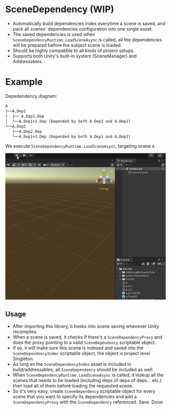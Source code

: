 # SceneDependency (WIP)
- Automatically build dependencies index everytime a scene is saved, and pack all scenes' dependencies configuration into one single asset.
- The saved dependencies is used when `SceneDependencyRuntime.LoadSceneAsync` is called, all the dependencies will be prepared before the subject scene is loaded.
- Should be highly compatible to all kinds of project setups.
- Supports both Unity's built-in system (SceneManager) and Addressables.

# Example

Depedendency diagram:

```
A  
├──A.Dep1  
│  ├── A.Dep1.Dep  
│  └──A.Dep1+2.Dep (Depended by both A.Dep1 and A.Dep2)  
└──A.Dep2  
   ├──A.Dep2.Dep  
   └──A.Dep1+2.Dep (Depended by both A.Dep1 and A.Dep2)  
```

We execute `SceneDependencyRuntime.LoadSceneAsync`, targeting scene `A`.

![](Docs/uk1ukKWEsY.gif)

## Usage
- After importing this library, it hooks into scene saving whenever Unity recompiles.
- When a scene is saved, it checks if there's a `SceneDependencyProxy` and does the proxy pointing to a valid `SceneDependency` scriptable object.
- If so, it will make sure this scene is indexed and saved into the `SceneDependencyIndex` scriptable object, the object is project level Singleton.
- As long as the `SceneDependencyIndex` asset is included in build/addressables, all `SceneDependency` should be included as well.
- When `SceneDependencyRuntime.LoadSceneAsync` is called, it lookup all the scenes that needs to be loaded (includnig deps of deps of deps... etc.) then load all of them before loading the requested scene.
- So it's very easy, create `SceneDependency` scriptable object for every scene that you want to specify its dependencies and add a `SceneDependencyProxy` with the `SceneDependency` referenced. Save. Done.
